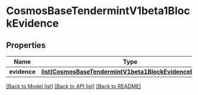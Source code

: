 # CosmosBaseTendermintV1beta1BlockEvidence

## Properties
Name | Type | Description | Notes
------------ | ------------- | ------------- | -------------
**evidence** | [**list[CosmosBaseTendermintV1beta1BlockEvidenceEvidence]**](CosmosBaseTendermintV1beta1BlockEvidenceEvidence.md) |  | [optional] 

[[Back to Model list]](../README.md#documentation-for-models) [[Back to API list]](../README.md#documentation-for-api-endpoints) [[Back to README]](../README.md)

